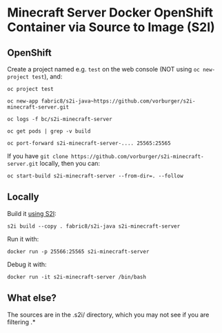 # Minecraft Server Docker OpenShift Container via Source to Image (S2I)

## OpenShift

Create a project named e.g. `test` on the web console (NOT using `oc new-project test`), and:

    oc project test

    oc new-app fabric8/s2i-java~https://github.com/vorburger/s2i-minecraft-server.git

    oc logs -f bc/s2i-minecraft-server

    oc get pods | grep -v build

    oc port-forward s2i-minecraft-server-.... 25565:25565

If you have `git clone https://github.com/vorburger/s2i-minecraft-server.git` locally, then you can:

    oc start-build s2i-minecraft-server --from-dir=. --follow

## Locally

Build it [using S2I](https://github.com/openshift/source-to-image):

    s2i build --copy . fabric8/s2i-java s2i-minecraft-server

Run it with:

    docker run -p 25566:25565 s2i-minecraft-server

Debug it with:

    docker run -it s2i-minecraft-server /bin/bash


## What else?

The sources are in the .s2i/ directory, which you may not see if you are filtering .*
